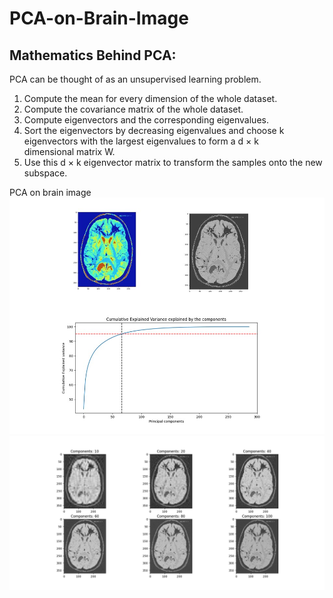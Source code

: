 # PCA-on-Brain-Image

## Mathematics Behind PCA:
PCA can be thought of as an unsupervised learning problem. 

1. Compute the mean for every dimension of the whole dataset.
2. Compute the covariance matrix of the whole dataset.
3. Compute eigenvectors and the corresponding eigenvalues.
4. Sort the eigenvectors by decreasing eigenvalues and choose k eigenvectors with the largest eigenvalues to form a d × k dimensional matrix W.
5. Use this d × k eigenvector matrix to transform the samples onto the new subspace.



PCA on brain image
![](Fig1.jpg)
![](Fig2.png)
